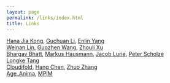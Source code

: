```yaml
---
layout: page
permalink: /links/index.html
title: Links
---
```

[Hana Jia Kong](https://hanajiakong.github.io/), [Guchuan Li](https://guchuanli.github.io/), [Enlin Yang](https://www.math.pku.edu.cn/teachers/yangenlin/ely.htm)<br>
[Weinan Lin](https://waynelin92.github.io/), [Guozhen Wang](https://pouiyter.github.io/), [Zhouli Xu](https://sites.google.com/view/xuzhouli)<br>
[Bhargav Bhatt](https://www.math.ias.edu/~bhatt/), [Markus Hausmann](https://www.math.uni-bonn.de/people/hausmann/), [Jacob Lurie](https://www.math.ias.edu/~lurie/), [Peter Scholze](https://people.mpim-bonn.mpg.de/scholze/)<br>
[Longke Tang](https://web.math.princeton.edu/~longket/)<br>
[Cloudifold](cloudifold.3125@gmail.com), [Hang Chen](https://web.math.princeton.edu/~longket/), [Zhuo Zhang](https://zhangzhuo-math.github.io/my-website/)<br>
[Age_Anima](https://www.agedm.org/), [MPIM](https://www.mpim-bonn.mpg.de/)

<br>
























































  <br>      
